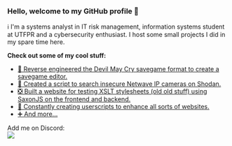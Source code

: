 ### Hello, welcome to my GitHub profile 👋

ℹ️ I'm a systems analyst in IT risk management, information systems student at UTFPR and a cybersecurity enthusiast. I host some small projects I did in my spare time here.

**Check out some of my cool stuff:**  
- [💾 Reverse engineered the Devil May Cry savegame format to create a savegame editor.](https://github.com/joaovitorbf/dmcsaveeditor)
- [🎥 Created a script to search insecure Netwave IP cameras on Shodan.](https://github.com/joaovitorbf/nwam)
- [❎ Built a website for testing XSLT stylesheets (old old stuff) using SaxonJS on the frontend and backend.](https://github.com/joaovitorbf/xslt.info)
- [📜 Constantly creating userscripts to enhance all sorts of websites.](https://github.com/joaovitorbf/userscripts)
- [➕ And more...](https://github.com/joaovitorbf?tab=repositories&q=&type=&language=&sort=stargazers)

Add me on Discord:  
![](https://dcbadge.vercel.app/api/shield/132835479497211904)

